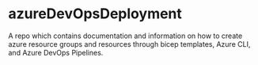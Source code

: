 # azureDevOpsDeployment
A repo which contains documentation and information on how to create azure resource groups and resources through bicep templates, Azure CLI, and Azure DevOps Pipelines.
